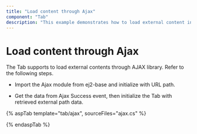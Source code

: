 ```yaml
---
title: "Load content through Ajax"
component: "Tab"
description: "This example demonstrates how to load external content into the Essential JS 2 Tab component through an AJAX post."
---
```


# Load content through Ajax

The Tab supports to load external contents through AJAX library. Refer to the following steps.

* Import the Ajax module from ej2-base and initialize with URL path.

* Get the data from Ajax Success event, then initialize the Tab with retrieved external path data.

{% aspTab template="tab/ajax", sourceFiles="ajax.cs" %}

{% endaspTab %}